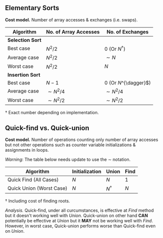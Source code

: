 ## Elementary Sorts
**Cost model.** Number of array accesses & exchanges (i.e. swaps).

| Algorithm          | No. of Array Accesses | No. of Exchanges       |
|--------------------|-----------------------|------------------------|
| **Selection Sort** |                       |                        |
| Best case          | $N^2/2$               | $0$ (Or $N^{\dagger}$) |
| Average case       | $N^2/2$               | $\sim N$               |
| Worst case         | $N^2/2$               | $N$                    |
| **Insertion Sort** |                       |                        |
| Best case          | $N - 1$               | $0$ (Or $N$^{\dagger}$) |
| Average case       | $\sim N^2/4$          | $\sim N^2/4$           |
| Worst case         | $\sim N^2/2$          | $\sim N^2/2$           |

${\dagger}$ Exact number depending on implementation.
## Quick-find vs. Quick-union
**Cost model.** Number of operations counting only number of array accesses but not other operations such as counter variable initializations & assignments in loops.

*Warning*: The table below needs update to use the $\sim$ notation.

| Algorithm | Initialization | Union | Find |
| --- | --- | --- | --- |
| Quick Find (All Cases) | $N$ | $N$ | $1$ |
| Quick Union (Worst Case) | $N$ | $N^{\dagger}$ | $N$ |

${\dagger}$ Including cost of finding roots.

*Analysis.* Quick-find, under all curcumstances, is effective at *Find* method but it doesn't working well with *Union*. Quick-union on other hand **CAN** potentially be effective at *Union* but it **MAY** not be working well with *Find*.
However, in worst case, Quick-union performs worse than Quick-find even on *Union*.
